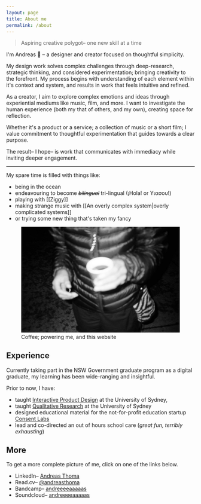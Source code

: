 ```yaml
---
layout: page
title: About me
permalink: /about
---
```

> Aspiring creative polygot– one new skill at a time

I'm Andreas 👋 – a designer and creator focused on thoughtful simplicity.

My design work solves complex challenges through deep-research, strategic thinking, and considered experimentation; bringing creativity to the forefront. My process begins with understanding of each element within it's context and system, and results in work that feels intuitive and refined.

As a creator, I aim to explore complex emotions and ideas through experiential mediums like music, film, and more. I want to investigate the human experience (both my that of others, and my own), creating space for reflection.

Whether it's a product or a service; a collection of music or a short film; I value commitment to thoughtful experimentation that guides towards a clear purpose. 

The result– I hope– is work that communicates with immediacy while inviting deeper engagement.

---

My spare time is filled with things like:
- being in the ocean
- endeavouring to become *~~bilingual~~* tri-lingual (¡Hola! or Υιασου!)
- playing with [[Ziggy]]
- making strange music with [[An overly complex system|overly complicated systems]]
- or trying some new thing that's taken my fancy

<figure class="wide">
  <img src ="assets/me-coffee.jpg" alt="A black and white photo of me and a coffee">
  <figcaption>Coffee; powering me, and this website</figcaption>
</figure>

## Experience
Currently taking part in the NSW Government graduate program as a digital graduate, my learning has been wide-ranging and insightful.

Prior to now, I have:
- taught [Interactive Product Design](https://www.sydney.edu.au/units/DECO3200) at the University of Sydney,
- taught [Qualitative Research](https://www.sydney.edu.au/units/DECO2019) at the University of Sydney
- designed educational material for the not-for-profit education startup [Consent Labs](https://www.consentlabs.org.au/)
- lead and co-directed an out of hours school care (*great fun, terribly exhausting*)

## More
To get a more complete picture of me, click on one of the links below.

<ul>
    <li>LinkedIn– <a href="https://www.linkedin.com/in/andreas-thoma-7636a4136/">Andreas Thoma</a></li>
    <li>Read.cv– <a href="https://read.cv/andreasthoma">@andreasthoma</a></li>
    <li>Bandcamp– <a href="https://andreeeeaaaaas.bandcamp.com/">andreeeeaaaaas</a></li>
    <li>Soundcloud– <a href="https://soundcloud.com/andreeeeaaaaas">andreeeeaaaaas</a></li>
</ul>